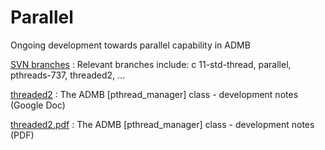 #  Parallel

Ongoing development towards parallel capability in ADMB

[SVN branches][1]
:  Relevant branches include: c 11-std-thread, parallel, pthreads-737, threaded2, ...

[threaded2][2]
:  The ADMB [pthread_manager] class - development notes (Google Doc)

[threaded2.pdf][4]
:  The ADMB [pthread_manager] class - development notes (PDF)



[1]: http://admb-project.org/svn/branches/
[2]: https://docs.google.com/document/d/10U96U4n-W5ixFvFsOR_FovVd1fP6ddl1NaFHCtn7RcA/edit
[4]: parallel/threaded2.pdf
